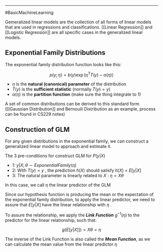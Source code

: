 ------
#BasicMachineLearning 

Gemeralized linear models are the collection of all forms of linear models that are used in regressions and classifications.  [[Linear Regression]] and [[Logistic Regression]] are all specific cases in the generalized linear models. 

## Exponential Family Distributions

The exponential family distribution function looks like this:

$$p(y;\eta) = b(y) \exp(\eta^T T(y) - \alpha(\eta))$$

- $\eta$ is the **natural (canonical) parameter** of the distribution
- $T(y)$ is the **sufficient statistic** (normally $T(y) = y$)
- $\alpha (\eta)$ is the **partition function** (make sure the thing integrate to 1) 

A set of common distributions can be derived to this standard form ([[Gaussian Distribution]] and Bernouili Distribution as an example, process can be found in CS229 notes)


## Construction of GLM

For any given distributions in the exponential family, we can construct a generalized linear model to approach and estimate it. 

The 3 pre-conditions for construct GLM for $P(y|X)$

- 1: $y | X ; \theta \sim ExponentialFamily(\eta)$  
- 2: With $T(y) = y$ , the prediction $h(X)$ should satisfy $h(X)$ = $E[y|X]$
- 3: The natural parameter is linearly related to $X$ : $\eta = X\theta$

In this case, we call $\eta$ the linear predictor of the GLM

Since our hypothesis function is producing the mean or the expectation of the exponential family distribution, to apply the linear predictor, we need to assure that $E[y|X]$ have the linear relationship with $\eta$ .

To assure the relationship, we apply the ***Link Function*** $g^{-1}(\eta)$ to the predictor for the linear relationship, such that: 

$$g(E[y|X]]) = X\theta = \eta$$

The inverse of the Link Function is also called the ***Mean Function***, as we can calculate the mean value from the linear predictor $\eta$ 
